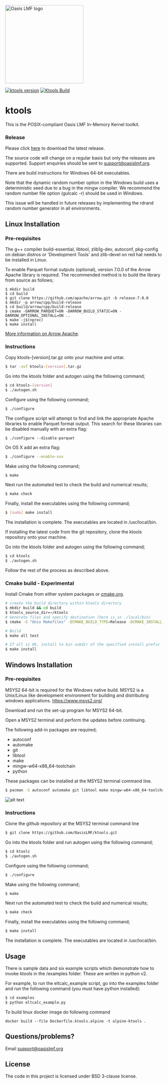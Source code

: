 <img src="https://oasislmf.org/packages/oasis_theme_package/themes/oasis_theme/assets/src/oasis-lmf-colour.png" alt="Oasis LMF logo" width="250"/>

[![ktools version](https://img.shields.io/github/tag/Oasislmf/ktools?label=ktools)](https://github.com/OasisLMF/ktools/releases)
[![Ktools Build](https://github.com/OasisLMF/ktools/actions/workflows/build.yml/badge.svg?branch=master&event=push)](https://github.com/OasisLMF/ktools/actions/workflows/build.yml)

# ktools

This is the POSIX-compliant Oasis LMF In-Memory Kernel toolkit.

### Release

Please click [here](https://github.com/OasisLMF/ktools/releases) to download the latest release.

The source code will change on a regular basis but only the releases are supported. Support enquiries should be sent to support@oasislmf.org.

There are build instructions for Windows 64-bit executables.

Note that the dynamic random number option in the Windows build uses a deterministic seed due to a bug in the mingw compiler. We recommend the random number file option (gulcalc -r) should be used in Windows.

This issue will be handled in future releases by implementing the rdrand random number generator in all environments.

## Linux Installation

### Pre-requisites

The g++ compiler build-essential, libtool, zlib1g-dev, autoconf, pkg-config on debian distros or 'Development Tools' and zlib-devel on red hat  needs to be installed in Linux.

To enable Parquet format outputs (optional), version 7.0.0 of the Arrow Apache library is required. The recommended method is to build the library from source as follows;

```
$ mkdir build
$ cd build
$ git clone https://github.com/apache/arrow.git -b release-7.0.0
$ mkdir -p arrow/cpp/build-release
$ cd build/arrow/cpp/build-release
$ cmake -DARROW_PARQUET=ON -DARROW_BUILD_STATIC=ON -DARROW_OPTIONAL_INSTALL=ON ..
$ make -j$(nproc)
$ make install
```
[More information on Arrow Apache](https://arrow.apache.org/docs/developers/cpp/building.html).

### Instructions

Copy ktools-[version].tar.gz onto your machine and untar.
``` sh
$ tar -xvf ktools-[version].tar.gz
```

Go into the ktools folder and  autogen using the following command;
``` sh
$ cd ktools-[version]
$ ./autogen.sh
```

Configure using the following command;
``` sh
$ ./configure
```

The configure script will attempt to find and link the appropriate Apache libraries to enable Parquet format output.  This search for these libraries can be disabled manually with an extra flag:
```
$ ./configure --disable-parquet
```

On OS X add an extra flag:
``` sh
$ ./configure --enable-osx
```

Make using the following command;
``` sh
$ make
```

Next run the automated test to check the build and numerical results;
``` sh
$ make check
```

Finally, install the executables using the following command;
``` sh
$ [sudo] make install
```

The installation is complete. The executables are located in /usr/local/bin.

If installing the latest code from the git repository, clone the ktools repository onto your machine.

Go into the ktools folder and  autogen using the following command;
``` sh
$ cd ktools
$ ./autogen.sh
```


Follow the rest of the process as described above.


### Cmake build - Experimental

Install Cmake from either system packages or [cmake.org](https://cmake.org/download/).

``` sh
# create the build directory within ktools directory
$ mkdir build && cd build
$ ktools_source_dir=~/ktools
# Generate files and specify destination (here is in ./local/bin)
$ cmake -G "Unix Makefiles" -DCMAKE_BUILD_TYPE=Release -DCMAKE_INSTALL_PREFIX=~/.local $ktools_source_dir

# Build
$ make all test

# If all is OK, install to bin subdir of the specified install prefix
$ make install
```

## Windows Installation

### Pre-requisites
MSYS2 64-bit is required for the Windows native build.  MSYS2 is a Unix/Linux like development environment for building and distributing windows applications.
https://www.msys2.org/

Download and run the set-up program for MSYS2 64-bit.

Open a MSYS2 terminal and perform the updates before continuing.

The following add-in packages are required;

* autoconf
* automake
* git
* libtool
* make
* mingw-w64-x86_64-toolchain
* python

These packages can be installed at the MSYS2 terminal command line.

``` sh
$ pacman -S autoconf automake git libtool make mingw-w64-x86_64-toolchain python
```
![alt text](docs/img/msys2packages.jpg "Install add-in packages")

### Instructions

Clone the github repository at the MSYS2 terminal command line
``` sh
$ git clone https://github.com/OasisLMF/ktools.git
```

Go into the ktools folder and run autogen using the following command;
``` sh
$ cd ktools
$ ./autogen.sh
```

Configure using the following command;
``` sh
$ ./configure
```

Make using the following command;
``` sh
$ make
```

Next run the automated test to check the build and numerical results;
``` sh
$ make check
```

Finally, install the executables using the following command;
``` sh
$ make install
```

The installation is complete. The executables are located in /usr/local/bin.

## Usage

There is sample data and six example scripts which demonstrate how to invoke ktools in the /examples folder. These are written in python v2.

For example, to run the eltcalc_example script, go into the examples folder and run the following command (you must have python installed):

``` sh
$ cd examples
$ python eltcalc_example.py
```

To build linux docker image do following command

```
docker build --file Dockerfile.ktools.alpine -t alpine-ktools .
```

## Questions/problems?

Email support@oasislmf.org

## License
The code in this project is licensed under BSD 3-clause license.
